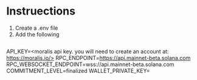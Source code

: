 # Instruections
1. Create a .env file
2. Add the following
   ```
  API_KEY=<moralis api key. you will need to create an account at: https://moralis.io/>
  RPC_ENDPOINT=https://api.mainnet-beta.solana.com
  RPC_WEBSOCKET_ENDPOINT=wss://api.mainnet-beta.solana.com
  COMMITMENT_LEVEL=finalized
  WALLET_PRIVATE_KEY=<your wallet private key>  
   ```
